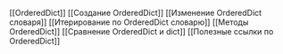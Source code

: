 [[OrderedDict]]
[[Создание OrderedDict]]
[[Изменение OrderedDict словаря]]
[[Итерирование по OrderedDict словарю]]
[[Методы OrderedDict]]
[[Сравнение OrderedDict и dict]]
[[Полезные ссылки по OrderedDict]]



